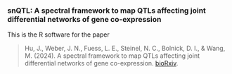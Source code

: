 ### snQTL: A spectral framework to map QTLs affecting joint differential networks of gene co-expression

This is the R software for the paper  
> Hu, J., Weber, J. N., Fuess, L. E., Steinel, N. C., Bolnick, D. I., & Wang, M. (2024). A spectral framework to map QTLs affecting joint differential networks of gene co-expression. [bioRxiv](https://www.biorxiv.org/content/10.1101/2024.03.29.587398v1).

